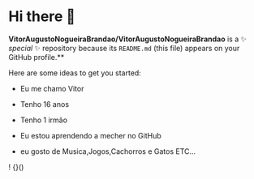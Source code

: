 # Hi there 👋


**VitorAugustoNogueiraBrandao/VitorAugustoNogueiraBrandao** is a ✨ _special_ ✨ repository because its `README.md` (this file) appears on your GitHub profile.**

Here are some ideas to get you started:

* Eu me chamo Vitor


* Tenho 16 anos

  
* Tenho 1 irmão
* Eu estou aprendendo a mecher no GitHub
* eu gosto de Musica,Jogos,Cachorros e Gatos ETC...

! {}()
